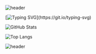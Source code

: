 ![header](https://capsule-render.vercel.app/api?type=waving&color=timeGradient&height=150&section=header)

[![Typing SVG](https://readme-typing-svg.demolab.com/?lines=Hello!+My+name+is+Karla!;+Nice+to+meet+you;Welcome+to+my+GitHub+Profile!)](https://git.io/typing-svg)

![GitHub Stats](https://github-readme-stats.vercel.app/api?username=karla1990cav&theme=transparent&bg_color=000&border_color=30A3DC&show_icons=true&icon_color=30A3DC&title_color=E94D5F&text_color=FFF)

![Top Langs](https://github-readme-stats-git-masterrstaa-rickstaa.vercel.app/api/top-langs/?username=karla1990cav&bg_color=000&border_color=30A3DC&title_color=E94D5F&text_color=FFF)  

![header](https://capsule-render.vercel.app/api?type=waving&color=timeGradient&height=150&section=footer)
<!---
karla1990cav/karla1990cav is a ✨ special ✨ repository because its `README.md` (this file) appears on your GitHub profile.
You can click the Preview link to take a look at your changes.
--->
